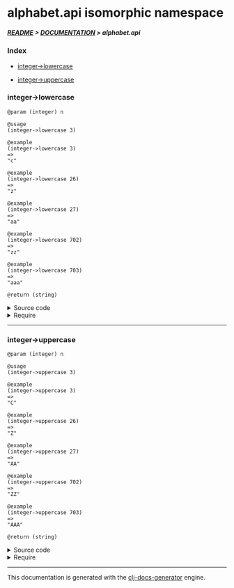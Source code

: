 
# alphabet.api isomorphic namespace

##### [README](../../../README.md) > [DOCUMENTATION](../../COVER.md) > alphabet.api

### Index

- [integer->lowercase](#integer-lowercase)

- [integer->uppercase](#integer-uppercase)

### integer->lowercase

```
@param (integer) n
```

```
@usage
(integer->lowercase 3)
```

```
@example
(integer->lowercase 3)
=>
"c"
```

```
@example
(integer->lowercase 26)
=>
"z"
```

```
@example
(integer->lowercase 27)
=>
"aa"
```

```
@example
(integer->lowercase 702)
=>
"zz"
```

```
@example
(integer->lowercase 703)
=>
"aaa"
```

```
@return (string)
```

<details>
<summary>Source code</summary>

```
(defn integer->lowercase
  [n]
  (let [base-char (int \a)]
       (loop [num n result ""]
             (if (zero? num)
                 (return result)
                 (let [char (char (+ base-char (mod (dec num) 26)))]
                      (recur (quot (dec num) 26) (str char result)))))))
```

</details>

<details>
<summary>Require</summary>

```
(ns my-namespace (:require [alphabet.api :refer [integer->lowercase]]))

(alphabet.api/integer->lowercase ...)
(integer->lowercase              ...)
```

</details>

---

### integer->uppercase

```
@param (integer) n
```

```
@usage
(integer->uppercase 3)
```

```
@example
(integer->uppercase 3)
=>
"C"
```

```
@example
(integer->uppercase 26)
=>
"Z"
```

```
@example
(integer->uppercase 27)
=>
"AA"
```

```
@example
(integer->uppercase 702)
=>
"ZZ"
```

```
@example
(integer->uppercase 703)
=>
"AAA"
```

```
@return (string)
```

<details>
<summary>Source code</summary>

```
(defn integer->uppercase
  [n]
  (let [base-char (int \A)]
       (loop [num n result ""]
             (if (zero? num)
                 (return result)
                 (let [char (char (+ base-char (mod (dec num) 26)))]
                      (recur (quot (dec num) 26) (str char result)))))))
```

</details>

<details>
<summary>Require</summary>

```
(ns my-namespace (:require [alphabet.api :refer [integer->uppercase]]))

(alphabet.api/integer->uppercase ...)
(integer->uppercase              ...)
```

</details>

---

This documentation is generated with the [clj-docs-generator](https://github.com/bithandshake/clj-docs-generator) engine.

